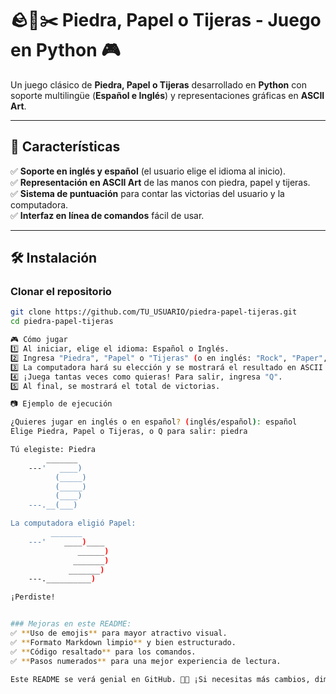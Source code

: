 # 🪨📄✂️ Piedra, Papel o Tijeras - Juego en Python 🎮  

Un juego clásico de **Piedra, Papel o Tijeras** desarrollado en **Python** con soporte multilingüe (**Español e Inglés**) y representaciones gráficas en **ASCII Art**.  

---

## 🚀 Características  
✅ **Soporte en inglés y español** (el usuario elige el idioma al inicio).  
✅ **Representación en ASCII Art** de las manos con piedra, papel y tijeras.  
✅ **Sistema de puntuación** para contar las victorias del usuario y la computadora.  
✅ **Interfaz en línea de comandos** fácil de usar.  

---

## 🛠 Instalación  

### Clonar el repositorio  
```sh
git clone https://github.com/TU_USUARIO/piedra-papel-tijeras.git
cd piedra-papel-tijeras

🎮 Cómo jugar
1️⃣ Al iniciar, elige el idioma: Español o Inglés.
2️⃣ Ingresa "Piedra", "Papel" o "Tijeras" (o en inglés: "Rock", "Paper", "Scissors").
3️⃣ La computadora hará su elección y se mostrará el resultado en ASCII Art.
4️⃣ ¡Juega tantas veces como quieras! Para salir, ingresa "Q".
5️⃣ Al final, se mostrará el total de victorias.

📷 Ejemplo de ejecución

¿Quieres jugar en inglés o en español? (inglés/español): español
Elige Piedra, Papel o Tijeras, o Q para salir: piedra

Tú elegiste: Piedra
        _______
    ---'   ____)
          (_____)
          (_____)
          (____)
    ---.__(___)

La computadora eligió Papel:
         _______
    ---'    ____)____
               ______)
              _______)
             _______)
    ---.__________)

¡Perdiste!


### Mejoras en este README:
✅ **Uso de emojis** para mayor atractivo visual.  
✅ **Formato Markdown limpio** y bien estructurado.  
✅ **Código resaltado** para los comandos.  
✅ **Pasos numerados** para una mejor experiencia de lectura.  

Este README se verá genial en GitHub. 🚀🔥 ¡Si necesitas más cambios, dime! 😃

